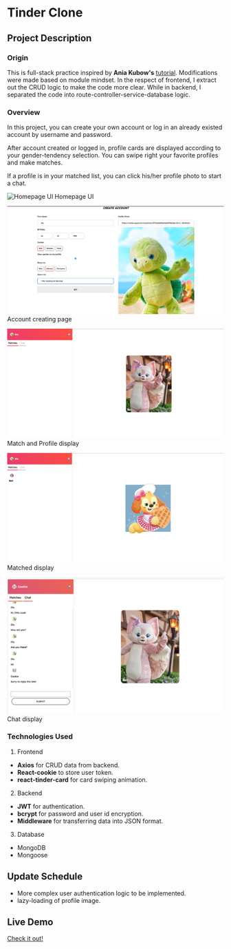 # Tinder Clone

## Project Description

### Origin

This is full-stack practice inspired by **Ania Kubow's** [tutorial](https://www.youtube.com/watch?v=Q70IMS-Qnjk&t=3037s).
Modifications were made based on module mindset. In the respect of frontend, I extract out the CRUD logic to make the code more clear. While in backend, I separated the code into route-controller-service-database logic.

### Overview

In this project, you can create your own account or log in an already existed account by username and password.

After account created or logged in, profile cards are displayed according to your gender-tendency selection. You can swipe right your favorite profiles and make matches.

If a profile is in your matched list, you can click his/her profile photo to start a chat.

![Homepage UI](https://raw.githubusercontent.com/PapayaHUANG/images/main/img/%E6%88%AA%E5%B1%8F2022-10-11%2012.32.15.png)
Homepage UI

![Create Account UI](https://raw.githubusercontent.com/PapayaHUANG/images/main/img/%E6%88%AA%E5%B1%8F2022-10-10%2021.43.37.png)
Account creating page

![Match and Profile display](https://raw.githubusercontent.com/PapayaHUANG/images/main/img/%E6%88%AA%E5%B1%8F2022-10-10%2021.44.02.png)
Match and Profile display

![Matched display](https://raw.githubusercontent.com/PapayaHUANG/images/main/img/%E6%88%AA%E5%B1%8F2022-10-10%2021.44.20.png)
Matched display

![Chat display](https://raw.githubusercontent.com/PapayaHUANG/images/main/img/%E6%88%AA%E5%B1%8F2022-10-11%2012.37.19.png)
Chat display

### Technologies Used

1. Frontend

- **Axios** for CRUD data from backend.
- **React-cookie** to store user token.
- **react-tinder-card** for card swiping animation.

2. Backend

- **JWT** for authentication.
- **bcrypt** for password and user id encryption.
- **Middleware** for transferring data into JSON format.

3. Database

- MongoDB
- Mongoose

## Update Schedule

- More complex user authentication logic to be implemented.
- lazy-loading of profile image.

## Live Demo

[Check it out!](http://shaoyahuang.site/Tinder-Clone/)
